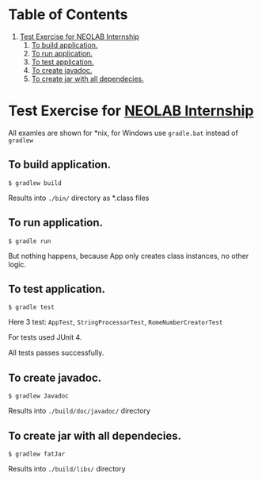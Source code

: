 
# Table of Contents

1.  [Test Exercise for NEOLAB Internship](#org04e1198)
    1.  [To build application.](#orgf30108a)
    2.  [To run application.](#org9adc6a8)
    3.  [To test application.](#org6f95186)
    4.  [To create javadoc.](#org7dc778d)
    5.  [To create jar with all dependecies.](#orgb10cc87)


<a id="org04e1198"></a>

# Test Exercise for [NEOLAB Internship](https://internship.neolab.io/)

All examles are shown for \*nix, for Windows use `gradle.bat` instead of `gradlew`


<a id="orgf30108a"></a>

## To build application.

`$ gradlew build`

Results into `./bin/` directory as \*.class files


<a id="org9adc6a8"></a>

## To run application.

`$ gradle run`

But nothing happens, because App only creates class instances, no other logic.


<a id="org6f95186"></a>

## To test application.

`$ gradle test`

Here 3 test: `AppTest`, `StringProcessorTest`, `RomeNumberCreatorTest`

For tests used JUnit 4.

All tests passes successfully.


<a id="org7dc778d"></a>

## To create javadoc.

`$ gradlew Javadoc` 

Results into `./build/doc/javadoc/` directory


<a id="orgb10cc87"></a>

## To create jar with all dependecies.

`$ gradlew fatJar`

Results into `./build/libs/` directory

